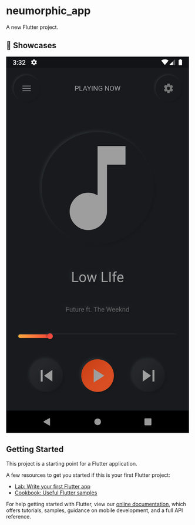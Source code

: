 # neumorphic_app

A new Flutter project.

## 👀 Showcases

[ ![Sample](./screenshot/Screenshot.png)](https://raw.githubusercontent.com/anubhav11803451/neumorphic_app/master/screenshot/Screenshot.png)

## Getting Started

This project is a starting point for a Flutter application.

A few resources to get you started if this is your first Flutter project:

- [Lab: Write your first Flutter app](https://flutter.dev/docs/get-started/codelab)
- [Cookbook: Useful Flutter samples](https://flutter.dev/docs/cookbook)

For help getting started with Flutter, view our
[online documentation](https://flutter.dev/docs), which offers tutorials,
samples, guidance on mobile development, and a full API reference.
